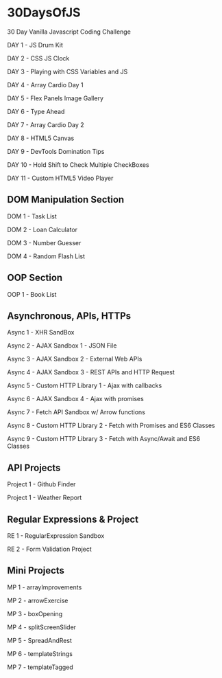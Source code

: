 # 30DaysOfJS

30 Day Vanilla Javascript Coding Challenge

DAY 1 - JS Drum Kit

DAY 2 - CSS JS Clock

DAY 3 - Playing with CSS Variables and JS

DAY 4 - Array Cardio Day 1

DAY 5 - Flex Panels Image Gallery

DAY 6 - Type Ahead

DAY 7 - Array Cardio Day 2

DAY 8 - HTML5 Canvas

DAY 9 - DevTools Domination Tips

DAY 10 - Hold Shift to Check Multiple CheckBoxes

DAY 11 - Custom HTML5 Video Player

## DOM Manipulation Section

DOM 1 - Task List

DOM 2 - Loan Calculator

DOM 3 - Number Guesser

DOM 4 - Random Flash List

## OOP Section

OOP 1 - Book List

## Asynchronous, APIs, HTTPs

Async 1 - XHR SandBox

Async 2 - AJAX Sandbox 1 - JSON File

Async 3 - AJAX Sandbox 2 - External Web APIs

Async 4 - AJAX Sandbox 3 - REST APIs and HTTP Request

Async 5 - Custom HTTP Library 1  - Ajax with callbacks

Async 6 - AJAX Sandbox 4 - Ajax with promises

Async 7 - Fetch API Sandbox w/ Arrow functions

Async 8 - Custom HTTP Library 2 - Fetch with Promises and ES6 Classes

Async 9 - Custom HTTP Library 3 - Fetch with Async/Await and ES6 Classes

## API Projects

Project 1 - Github Finder

Project 1 - Weather Report

## Regular Expressions & Project

RE 1 - RegularExpression Sandbox

RE 2 - Form Validation Project

## Mini Projects

MP 1 - arrayImprovements

MP 2 - arrowExercise

MP 3 - boxOpening

MP 4 - splitScreenSlider

MP 5 - SpreadAndRest

MP 6 - templateStrings

MP 7 - templateTagged
